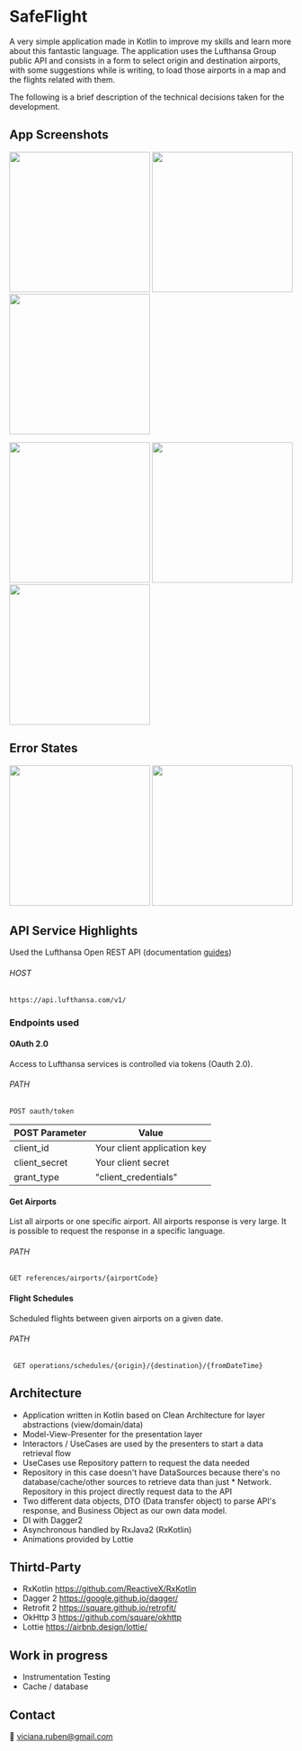 # SafeFlight

A very simple application made in Kotlin to improve my skills and learn more about this fantastic language. The application uses the Lufthansa Group public API and consists in a form to select origin and destination airports, with some suggestions while is writing, to load those airports in a map and the flights related with them.

The following is a brief description of the technical decisions taken for the development.

## App Screenshots

<img src="https://i.imgur.com/NvmTn62.png" width="250">  <img src="https://i.imgur.com/R9Nh51a.png" width="250">  <img src="https://i.imgur.com/VEfje6g.png" width="250">  

<img src="https://i.imgur.com/Fcnsw4b.png" width="250">  <img src="https://i.imgur.com/19UDovJ.png" width="250">  <img src="https://i.imgur.com/51xqhmf.png" width="250"> 

## Error States

<img src="https://i.imgur.com/ONuxo8b.png" width="250">  <img src="https://i.imgur.com/x70qxD3.png" width="250">

## API Service Highlights

Used the Lufthansa Open REST API (documentation <a href="https://developer.lufthansa.com/docs">guides</a>)

###### HOST 
    https://api.lufthansa.com/v1/

### Endpoints used
#### OAuth 2.0
Access to Lufthansa services is controlled via tokens (Oauth 2.0).

###### PATH
    POST oauth/token
    
  | POST Parameter  | Value |
  | ------------- | ------------- |
  | client_id  | Your client application key  |
  | client_secret  | Your client secret  |
  | grant_type | "client_credentials" |

    
#### Get Airports
List all airports or one specific airport. All airports response is very large. It is possible to request the response in a specific language. 

###### PATH
    GET references/airports/{airportCode}
    
    
#### Flight Schedules
Scheduled flights between given airports on a given date.

###### PATH
     GET operations/schedules/{origin}/{destination}/{fromDateTime}


## Architecture

* Application written in Kotlin based on Clean Architecture for layer abstractions (view/domain/data)
* Model-View-Presenter for the presentation layer
* Interactors / UseCases are used by the presenters to start a data retrieval flow
* UseCases use Repository pattern to request the data needed
* Repository in this case doesn't have DataSources because there's no database/cache/other sources to retrieve data than just * Network. Repository in this project directly request data to the API
* Two different data objects, DTO (Data transfer object) to parse API's response, and Business Object as our own data model.
* DI with Dagger2
* Asynchronous handled by RxJava2 (RxKotlin)
* Animations provided by Lottie 


## Thirtd-Party

* RxKotlin https://github.com/ReactiveX/RxKotlin
* Dagger 2 https://google.github.io/dagger/
* Retrofit 2 https://square.github.io/retrofit/
* OkHttp 3 https://github.com/square/okhttp
* Lottie https://airbnb.design/lottie/

## Work in progress

* Instrumentation Testing
* Cache / database

## Contact

:email: viciana.ruben@gmail.com 
